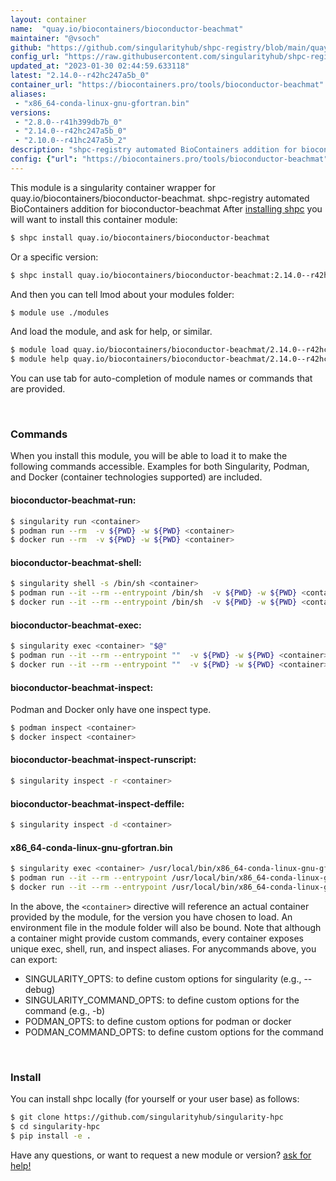 ```yaml
---
layout: container
name:  "quay.io/biocontainers/bioconductor-beachmat"
maintainer: "@vsoch"
github: "https://github.com/singularityhub/shpc-registry/blob/main/quay.io/biocontainers/bioconductor-beachmat/container.yaml"
config_url: "https://raw.githubusercontent.com/singularityhub/shpc-registry/main/quay.io/biocontainers/bioconductor-beachmat/container.yaml"
updated_at: "2023-01-30 02:44:59.633118"
latest: "2.14.0--r42hc247a5b_0"
container_url: "https://biocontainers.pro/tools/bioconductor-beachmat"
aliases:
 - "x86_64-conda-linux-gnu-gfortran.bin"
versions:
 - "2.8.0--r41h399db7b_0"
 - "2.14.0--r42hc247a5b_0"
 - "2.10.0--r41hc247a5b_2"
description: "shpc-registry automated BioContainers addition for bioconductor-beachmat"
config: {"url": "https://biocontainers.pro/tools/bioconductor-beachmat", "maintainer": "@vsoch", "description": "shpc-registry automated BioContainers addition for bioconductor-beachmat", "latest": {"2.14.0--r42hc247a5b_0": "sha256:f24cbf0d202ad3a5091f8c0cb35440f57c83880ff5757d01ac52c9acf0bd75db"}, "tags": {"2.8.0--r41h399db7b_0": "sha256:59f89eeaa0653e777d623574f908dd365141b2f4ca040d2df35f90fff9676927", "2.14.0--r42hc247a5b_0": "sha256:f24cbf0d202ad3a5091f8c0cb35440f57c83880ff5757d01ac52c9acf0bd75db", "2.10.0--r41hc247a5b_2": "sha256:e69c1cce07f67cb7248da843f945e32332b94d91bc72e27dd2c36ae70a200a2d"}, "docker": "quay.io/biocontainers/bioconductor-beachmat", "aliases": {"x86_64-conda-linux-gnu-gfortran.bin": "/usr/local/bin/x86_64-conda-linux-gnu-gfortran.bin"}}
---
```


This module is a singularity container wrapper for quay.io/biocontainers/bioconductor-beachmat.
shpc-registry automated BioContainers addition for bioconductor-beachmat
After [installing shpc](#install) you will want to install this container module:


```bash
$ shpc install quay.io/biocontainers/bioconductor-beachmat
```

Or a specific version:

```bash
$ shpc install quay.io/biocontainers/bioconductor-beachmat:2.14.0--r42hc247a5b_0
```

And then you can tell lmod about your modules folder:

```bash
$ module use ./modules
```

And load the module, and ask for help, or similar.

```bash
$ module load quay.io/biocontainers/bioconductor-beachmat/2.14.0--r42hc247a5b_0
$ module help quay.io/biocontainers/bioconductor-beachmat/2.14.0--r42hc247a5b_0
```

You can use tab for auto-completion of module names or commands that are provided.

<br>

### Commands

When you install this module, you will be able to load it to make the following commands accessible.
Examples for both Singularity, Podman, and Docker (container technologies supported) are included.

#### bioconductor-beachmat-run:

```bash
$ singularity run <container>
$ podman run --rm  -v ${PWD} -w ${PWD} <container>
$ docker run --rm  -v ${PWD} -w ${PWD} <container>
```

#### bioconductor-beachmat-shell:

```bash
$ singularity shell -s /bin/sh <container>
$ podman run --it --rm --entrypoint /bin/sh  -v ${PWD} -w ${PWD} <container>
$ docker run --it --rm --entrypoint /bin/sh  -v ${PWD} -w ${PWD} <container>
```

#### bioconductor-beachmat-exec:

```bash
$ singularity exec <container> "$@"
$ podman run --it --rm --entrypoint ""  -v ${PWD} -w ${PWD} <container> "$@"
$ docker run --it --rm --entrypoint ""  -v ${PWD} -w ${PWD} <container> "$@"
```

#### bioconductor-beachmat-inspect:

Podman and Docker only have one inspect type.

```bash
$ podman inspect <container>
$ docker inspect <container>
```

#### bioconductor-beachmat-inspect-runscript:

```bash
$ singularity inspect -r <container>
```

#### bioconductor-beachmat-inspect-deffile:

```bash
$ singularity inspect -d <container>
```


#### x86_64-conda-linux-gnu-gfortran.bin

```bash
$ singularity exec <container> /usr/local/bin/x86_64-conda-linux-gnu-gfortran.bin
$ podman run --it --rm --entrypoint /usr/local/bin/x86_64-conda-linux-gnu-gfortran.bin   -v ${PWD} -w ${PWD} <container> -c " $@"
$ docker run --it --rm --entrypoint /usr/local/bin/x86_64-conda-linux-gnu-gfortran.bin   -v ${PWD} -w ${PWD} <container> -c " $@"
```



In the above, the `<container>` directive will reference an actual container provided
by the module, for the version you have chosen to load. An environment file in the
module folder will also be bound. Note that although a container
might provide custom commands, every container exposes unique exec, shell, run, and
inspect aliases. For anycommands above, you can export:

 - SINGULARITY_OPTS: to define custom options for singularity (e.g., --debug)
 - SINGULARITY_COMMAND_OPTS: to define custom options for the command (e.g., -b)
 - PODMAN_OPTS: to define custom options for podman or docker
 - PODMAN_COMMAND_OPTS: to define custom options for the command

<br>

### Install

You can install shpc locally (for yourself or your user base) as follows:

```bash
$ git clone https://github.com/singularityhub/singularity-hpc
$ cd singularity-hpc
$ pip install -e .
```

Have any questions, or want to request a new module or version? [ask for help!](https://github.com/singularityhub/singularity-hpc/issues)